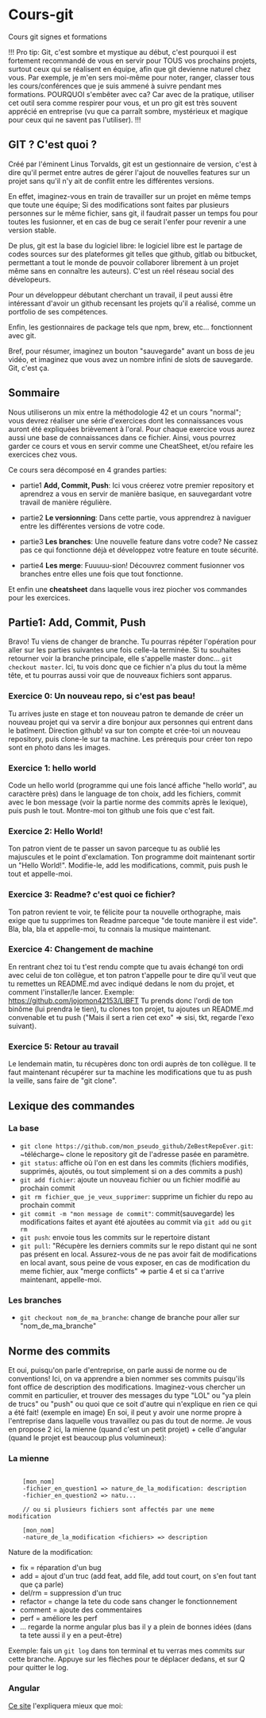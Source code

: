 # Cours-git

Cours git signes et formations

!!! Pro tip: Git, c'est sombre et mystique au début, c'est pourquoi il est fortement recommandé de vous en servir pour TOUS vos prochains projets, surtout ceux qui se réalisent en équipe, afin que git devienne naturel chez vous. Par exemple, je m'en sers moi-même pour noter, ranger, classer tous les cours/conférences que je suis ammené à suivre pendant mes formations. POURQUOI s'embêter avec ca? Car avec de la pratique, utiliser cet outil sera comme respirer pour vous, et un pro git est très souvent apprécié en entreprise (vu que ca parraît sombre, mystérieux et magique pour ceux qui ne savent pas l'utiliser). !!!

## GIT ? C'est quoi ?

Créé par l'éminent Linus Torvalds, git est un gestionnaire de version, c'est à dire qu'il permet entre autres de gérer l'ajout de nouvelles features sur un projet sans qu'il n'y ait de conflit entre les différentes versions.

En effet, imaginez-vous en train de travailler sur un projet en même temps que toute une équipe;
Si des modifications sont faites par plusieurs personnes sur le même fichier, sans git, il faudrait passer un temps fou pour toutes les fusionner, et en cas de bug ce serait l'enfer pour revenir a une version stable.

De plus, git est la base du logiciel libre: le logiciel libre est le partage de codes sources sur des plateformes git telles que github, gitlab ou bitbucket, permettant a tout le monde de pouvoir collaborer librement à un projet même sans en connaître les auteurs). C'est un réel réseau social des dévelopeurs.

Pour un développeur débutant cherchant un travail, il peut aussi être intéressant d'avoir un github recensant les projets qu'il a réalisé, comme un portfolio de ses compétences.

Enfin, les gestionnaires de package tels que npm, brew, etc... fonctionnent avec git.

Bref, pour résumer, imaginez un bouton "sauvegarde" avant un boss de jeu vidéo, et imaginez que vous avez un nombre infini de slots de sauvegarde. Git, c'est ça.

## Sommaire

Nous utiliserons un mix entre la méthodologie 42 et un cours "normal"; vous devrez réaliser une série d'exercices dont les connaissances vous auront été expliquées brièvement à l'oral. Pour chaque exercice vous aurez aussi une base de connaissances dans ce fichier. Ainsi, vous pourrez garder ce cours et vous en servir comme une CheatSheet, et/ou refaire les exercices chez vous.

Ce cours sera décomposé en 4 grandes parties:

* partie1 **Add, Commit, Push**: Ici vous créerez votre premier repository et aprendrez a vous en servir de manière basique, en sauvegardant votre travail de manière régulière.

* partie2 **Le versionning**: Dans cette partie, vous apprendrez à naviguer entre les différentes versions de votre code.

* partie3 **Les branches**: Une nouvelle feature dans votre code? Ne cassez pas ce qui fonctionne déjà et développez votre feature en toute sécurité.

* partie4 **Les merge**: Fuuuuu-sion! Découvrez comment fusionner vos branches entre elles une fois que tout fonctionne.

Et enfin une **cheatsheet** dans laquelle vous irez piocher vos commandes pour les exercices.

## Partie1: Add, Commit, Push

Bravo! Tu viens de changer de branche. Tu pourras répéter l'opération pour aller sur les parties suivantes une fois celle-la terminée. Si tu souhaites retourner voir la branche principale, elle s'appelle master donc... `git checkout master`. Ici, tu vois donc que ce fichier n'a plus du tout la même tête, et tu pourras aussi voir que de nouveaux fichiers sont apparus.

### Exercice 0: Un nouveau repo, si c'est pas beau!

Tu arrives juste en stage et ton nouveau patron te demande de créer un nouveau projet qui va servir a dire bonjour aux personnes qui entrent dans le batîment.
Direction github! va sur ton compte et crée-toi un nouveau repository, puis clone-le sur ta machine. Les prérequis pour créer ton repo sont en photo dans les images.

### Exercice 1: hello world

Code un hello world (programme qui une fois lancé affiche "hello world", au caractère près) dans le language de ton choix, add les fichiers, commit avec le bon message (voir la partie norme des commits après le lexique), puis push le tout. Montre-moi ton github une fois que c'est fait.

### Exercice 2: Hello World!

Ton patron vient de te passer un savon parceque tu as oublié les majuscules et le point d'exclamation. Ton programme doit maintenant sortir un "Hello World!". Modifie-le, add les modifications, commit, puis push le tout et appelle-moi.

### Exercice 3: Readme? c'est quoi ce fichier?

Ton patron revient te voir, te félicite pour ta nouvelle orthographe, mais exige que tu supprimes ton Readme parceque "de toute manière il est vide". Bla, bla, bla et appelle-moi, tu connais la musique maintenant.

### Exercice 4: Changement de machine

En rentrant chez toi tu t'est rendu compte que tu avais échangé ton ordi avec celui de ton collègue, et ton patron t'appelle pour te dire qu'il veut que tu remettes un README.md avec indiqué dedans le nom du projet, et comment l'installer/le lancer. Exemple: <https://github.com/jojomon42153/LIBFT>
Tu prends donc l'ordi de ton binôme (lui prendra le tien), tu clones ton projet, tu ajoutes un README.md convenable et tu push
("Mais il sert a rien cet exo" => sisi, tkt, regarde l'exo suivant).

### Exercice 5: Retour au travail

Le lendemain matin, tu récupères donc ton ordi auprès de ton collègue. Il te faut maintenant récupérer sur ta machine les modifications que tu as push la veille, sans faire de "git clone".

## Lexique des commandes

### La base

* `git clone https://github.com/mon_pseudo_github/ZeBestRepoEver.git`: ~télécharge~ clone le repository git de l'adresse pasée en paramètre.
* `git status`: affiche où l'on en est dans les commits (fichiers modifiés, supprimés, ajoutés, ou tout simplement si on a des commits a push)
* `git add fichier`: ajoute un nouveau fichier ou un fichier modifié au prochain commit
* `git rm fichier_que_je_veux_supprimer`: supprime un fichier du repo au prochain commit
* `git commit -m "mon message de commit"`: commit(sauvegarde) les modifications faites et ayant été ajoutées au commit via `git add` ou `git rm`
* `git push`: envoie tous les commits sur le repertoire distant
* `git pull`: "Récupère les derniers commits sur le repo distant qui ne sont pas présent en local. Assurez-vous de ne pas avoir fait de modifications en local avant, sous peine de vous exposer, en cas de modification du meme fichier, aux "merge conflicts" => partie 4 et si ca t'arrive maintenant, appelle-moi.

### Les branches

* `git checkout nom_de_ma_branche`: change de branche pour aller sur "nom_de_ma_branche"

## Norme des commits

Et oui, puisqu'on parle d'entreprise, on parle aussi de norme ou de conventions! Ici, on va apprendre a bien nommer ses commits puisqu'ils font office de description des modifications.
Imaginez-vous chercher un commit en particulier, et trouver des messages du type "LOL" ou "ya plein de trucs" ou "push" ou quoi que ce soit d'autre qui n'explique en rien ce qui a été fait! (exemple en image)
En soi, il peut y avoir une norme propre à l'entreprise dans laquelle vous travaillez ou pas du tout de norme.
Je vous en propose 2 ici, la mienne (quand c'est un petit projet) + celle d'angular (quand le projet est beaucoup plus volumineux):

### La mienne

``` jojoCode

    [mon_nom]
    -fichier_en_question1 => nature_de_la_modification: description
    -fichier_en_question2 => natu...

    // ou si plusieurs fichiers sont affectés par une meme modification

    [mon_nom]
    -nature_de_la_modification <fichiers> => description

```

Nature de la modification:

* fix = réparation d'un bug
* add = ajout d'un truc (add feat, add file, add tout court, on s'en fout tant que ça parle)
* del/rm = suppression d'un truc
* refactor = change la tete du code sans changer le fonctionnement
* comment = ajoute des commentaires
* perf = améliore les perf
* ... regarde la norme angular plus bas il y a plein de bonnes idées (dans ta tete aussi il y en a peut-être)
  
Exemple: fais un `git log` dans ton terminal et tu verras mes commits sur cette branche. Appuye sur les flèches pour te déplacer dedans, et sur Q pour quitter le log.

### Angular

[Ce site](https://buzut.net/git-bien-nommer-ses-commits/) l'expliquera mieux que moi:
